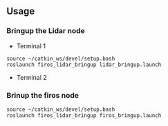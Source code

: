 ## Usage 

### Bringup the Lidar node
- Terminal 1
```
source ~/catkin_ws/devel/setup.bash
roslaunch firos_lidar_bringup lidar_bringup.launch
```
- Terminal 2
### Brinup the firos node
```
source ~/catkin_ws/devel/setup.bash
roslaunch firos_lidar_bringup firos_bringup.launch
```

